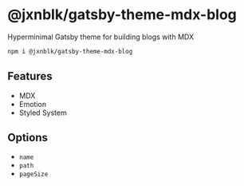 
# @jxnblk/gatsby-theme-mdx-blog

Hyperminimal Gatsby theme for building blogs with MDX

```sh
npm i @jxnblk/gatsby-theme-mdx-blog
```

## Features

- MDX
- Emotion
- Styled System

## Options

- `name`
- `path`
- `pageSize`

